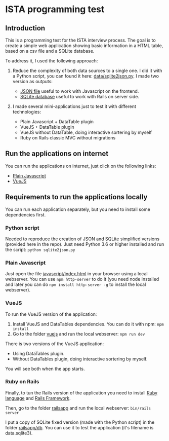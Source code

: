 # ISTA programming test

## Introduction

This is a programming test for the ISTA interview process. The goal is to create a simple web application showing basic information in a HTML table, based on a csv file and a SQLite database.

To address it, I used the following approach:

1. Reduce the complexity of both data sources to a single one. I did it with a Python script, you can found it here: [data/sqlite2json.py](data/sqlite2json.py). I made two version as outputs: 
   - [JSON file](data/data.json) useful to work with Javascript on the frontend.
   - [SQLite database](data/data_fixed.sqlite3) useful to work with Rails on server side.

2. I made several mini-applications just to test it with different technologies:
   - Plain Javascript + DataTable plugin
   - VueJS + DataTable plugin
   - VueJS without DataTable, doing interactive sortering by myself
   - Ruby on Rails classic MVC without migrations

## Run the applications on internet

You can run the applications on internet, just click on the following links:
- [Plain Javascript](https://fedegonzal.github.io/ista-test/javascript/)
- [VueJS](https://fedegonzal.github.io/ista-test/vuejs/dist/)

## Requirements to run the applications locally

You can run each application separately, but you need to install some dependencies first.

### Python script

Needed to reproduce the creation of JSON and SQLite simplified versions (provided here in the repo). Just need Python 3.6 or higher installed and run the script:
```python sqlite2json.py```

### Plain Javascript

Just open the file [javascript/index.html](javascript/index.html) in your browser using a local webserver. You can use ```npm http-server``` to do it (you need node installed and later you can do ```npm install http-server -g``` to install the local webserver).

### VueJS

To run the VueJS version of the application:
1. Install VueJS and DataTables dependencies. You can do it with npm: ```npm install```
2. Go to the folder [vuejs](vuejs) and run the local webserver: ```npm run dev```

There is two versions of the VueJS application:
- Using DataTables plugin.
- Without DataTables plugin, doing interactive sortering by myself.

You will see both when the app starts.

### Ruby on Rails

Finally, to tun the Rails version of the application you need to install [Ruby language](https://www.ruby-lang.org/en/) and [Rails Framework](https://rubyonrails.org/). 

Then, go to the folder [railsapp](railsapp) and run the local webserver: ```bin/rails server```

I put a copy of SQLite fixed version (made with the Python script) in the folder [railsapp/db](railsapp/db). You can use it to test the application (it's filename is data.sqlite3).
